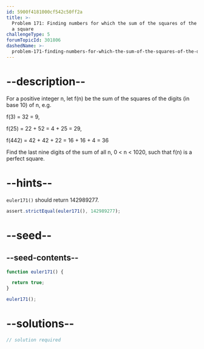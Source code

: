 ```yaml
---
id: 5900f4181000cf542c50ff2a
title: >-
  Problem 171: Finding numbers for which the sum of the squares of the digits is
  a square
challengeType: 5
forumTopicId: 301806
dashedName: >-
  problem-171-finding-numbers-for-which-the-sum-of-the-squares-of-the-digits-is-a-square
---
```


# --description--

For a positive integer n, let f(n) be the sum of the squares of the digits (in base 10) of n, e.g.

f(3) = 32 = 9,

f(25) = 22 + 52 = 4 + 25 = 29,

f(442) = 42 + 42 + 22 = 16 + 16 + 4 = 36

Find the last nine digits of the sum of all n, 0 &lt; n &lt; 1020, such that f(n) is a perfect square.

# --hints--

`euler171()` should return 142989277.

```js
assert.strictEqual(euler171(), 142989277);
```

# --seed--

## --seed-contents--

```js
function euler171() {

  return true;
}

euler171();
```

# --solutions--

```js
// solution required
```